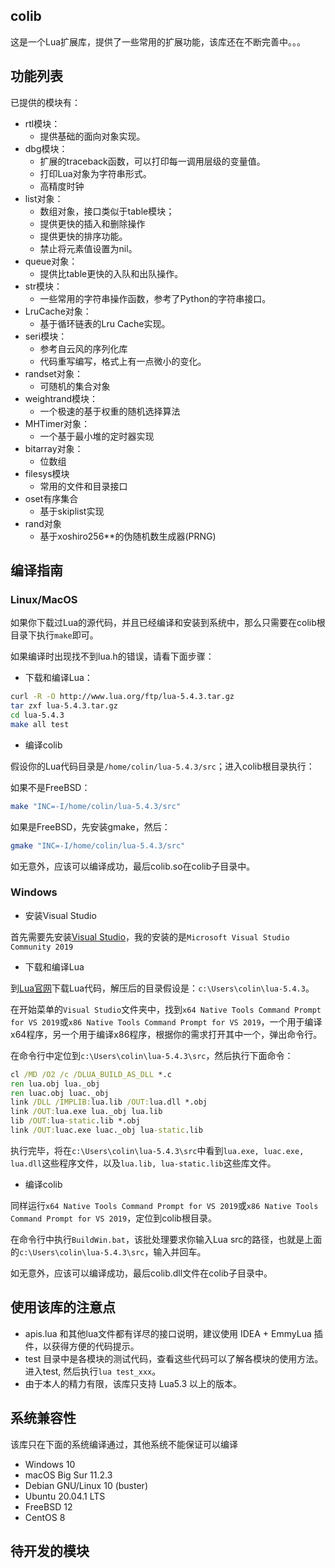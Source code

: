 ## colib

这是一个Lua扩展库，提供了一些常用的扩展功能，该库还在不断完善中。。。

## 功能列表

已提供的模块有：

- rtl模块：
	- 提供基础的面向对象实现。
- dbg模块：
	- 扩展的traceback函数，可以打印每一调用层级的变量值。
	- 打印Lua对象为字符串形式。
	- 高精度时钟
- list对象：
	- 数组对象，接口类似于table模块；
	- 提供更快的插入和删除操作
	- 提供更快的排序功能。
	- 禁止将元素值设置为nil。
- queue对象：
	- 提供比table更快的入队和出队操作。
- str模块：
	- 一些常用的字符串操作函数，参考了Python的字符串接口。
- LruCache对象：
	- 基于循环链表的Lru Cache实现。
- seri模块：
	- 参考自云风的序列化库
	- 代码重写编写，格式上有一点微小的变化。
- randset对象：
	- 可随机的集合对象
- weightrand模块：
	- 一个极速的基于权重的随机选择算法
- MHTimer对象：
    - 一个基于最小堆的定时器实现
- bitarray对象：
	- 位数组
- filesys模块
	- 常用的文件和目录接口
- oset有序集合
	- 基于skiplist实现
- rand对象
	- 基于xoshiro256**的伪随机数生成器(PRNG)

## 编译指南

### Linux/MacOS

如果你下载过Lua的源代码，并且已经编译和安装到系统中，那么只需要在colib根目录下执行`make`即可。

如果编译时出现找不到lua.h的错误，请看下面步骤：

- 下载和编译Lua：

```sh
curl -R -O http://www.lua.org/ftp/lua-5.4.3.tar.gz
tar zxf lua-5.4.3.tar.gz
cd lua-5.4.3
make all test
```

- 编译colib

假设你的Lua代码目录是`/home/colin/lua-5.4.3/src`；进入colib根目录执行：

如果不是FreeBSD：
```sh
make "INC=-I/home/colin/lua-5.4.3/src"
```

如果是FreeBSD，先安装gmake，然后：
```sh
gmake "INC=-I/home/colin/lua-5.4.3/src"
```

如无意外，应该可以编译成功，最后colib.so在colib子目录中。

### Windows

- 安装Visual Studio

首先需要先安装[Visual Studio](https://visualstudio.microsoft.com/zh-hans/vs/)，我的安装的是`Microsoft Visual Studio Community 2019`

- 下载和编译Lua

到[Lua官网](https://www.lua.org/download.html)下载Lua代码，解压后的目录假设是：`c:\Users\colin\lua-5.4.3`。

在开始菜单的`Visual Studio`文件夹中，找到`x64 Native Tools Command Prompt for VS 2019`或`x86 Native Tools Command Prompt for VS 2019`，一个用于编译x64程序，另一个用于编译x86程序，根据你的需求打开其中一个，弹出命令行。

在命令行中定位到`c:\Users\colin\lua-5.4.3\src`，然后执行下面命令：

```bat
cl /MD /O2 /c /DLUA_BUILD_AS_DLL *.c
ren lua.obj lua._obj
ren luac.obj luac._obj
link /DLL /IMPLIB:lua.lib /OUT:lua.dll *.obj
link /OUT:lua.exe lua._obj lua.lib
lib /OUT:lua-static.lib *.obj
link /OUT:luac.exe luac._obj lua-static.lib
```

执行完毕，将在`c:\Users\colin\lua-5.4.3\src`中看到`lua.exe, luac.exe, lua.dll`这些程序文件，以及`lua.lib, lua-static.lib`这些库文件。

- 编译colib

同样运行`x64 Native Tools Command Prompt for VS 2019`或`x86 Native Tools Command Prompt for VS 2019`，定位到colib根目录。

在命令行中执行`BuildWin.bat`，该批处理要求你输入Lua src的路径，也就是上面的`c:\Users\colin\lua-5.4.3\src`，输入并回车。

如无意外，应该可以编译成功，最后colib.dll文件在colib子目录中。

## 使用该库的注意点

- apis.lua 和其他lua文件都有详尽的接口说明，建议使用 IDEA + EmmyLua 插件，以获得方便的代码提示。
- test 目录中是各模块的测试代码，查看这些代码可以了解各模块的使用方法。进入test, 然后执行`lua test_xxx`。
- 由于本人的精力有限，该库只支持 Lua5.3 以上的版本。

## 系统兼容性

该库只在下面的系统编译通过，其他系统不能保证可以编译

- Windows 10
- macOS Big Sur 11.2.3
- Debian GNU/Linux 10 (buster)
- Ubuntu 20.04.1 LTS
- FreeBSD 12
- CentOS 8

## 待开发的模块